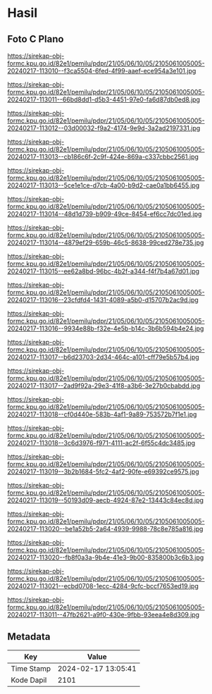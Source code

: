 # Hasil

## Foto C Plano

https://sirekap-obj-formc.kpu.go.id/82e1/pemilu/pdpr/21/05/06/10/05/2105061005005-20240217-113010--f3ca5504-6fed-4f99-aaef-ece954a3e101.jpg

https://sirekap-obj-formc.kpu.go.id/82e1/pemilu/pdpr/21/05/06/10/05/2105061005005-20240217-113011--66bd8dd1-d5b3-4451-97e0-fa6d87db0ed8.jpg

https://sirekap-obj-formc.kpu.go.id/82e1/pemilu/pdpr/21/05/06/10/05/2105061005005-20240217-113012--03d00032-f9a2-4174-9e9d-3a2ad2197331.jpg

https://sirekap-obj-formc.kpu.go.id/82e1/pemilu/pdpr/21/05/06/10/05/2105061005005-20240217-113013--cb186c6f-2c9f-424e-869a-c337cbbc2561.jpg

https://sirekap-obj-formc.kpu.go.id/82e1/pemilu/pdpr/21/05/06/10/05/2105061005005-20240217-113013--5ce1e1ce-d7cb-4a00-b9d2-cae0a1bb6455.jpg

https://sirekap-obj-formc.kpu.go.id/82e1/pemilu/pdpr/21/05/06/10/05/2105061005005-20240217-113014--48d1d739-b909-49ce-8454-ef6cc7dc01ed.jpg

https://sirekap-obj-formc.kpu.go.id/82e1/pemilu/pdpr/21/05/06/10/05/2105061005005-20240217-113014--4879ef29-659b-46c5-8638-99ced278e735.jpg

https://sirekap-obj-formc.kpu.go.id/82e1/pemilu/pdpr/21/05/06/10/05/2105061005005-20240217-113015--ee62a8bd-96bc-4b2f-a344-f4f7b4a67d01.jpg

https://sirekap-obj-formc.kpu.go.id/82e1/pemilu/pdpr/21/05/06/10/05/2105061005005-20240217-113016--23cfdfd4-1431-4089-a5b0-d15707b2ac9d.jpg

https://sirekap-obj-formc.kpu.go.id/82e1/pemilu/pdpr/21/05/06/10/05/2105061005005-20240217-113016--9934e88b-f32e-4e5b-b14c-3b6b594b4e24.jpg

https://sirekap-obj-formc.kpu.go.id/82e1/pemilu/pdpr/21/05/06/10/05/2105061005005-20240217-113017--b6d23703-2d34-464c-a101-cff79e5b57b4.jpg

https://sirekap-obj-formc.kpu.go.id/82e1/pemilu/pdpr/21/05/06/10/05/2105061005005-20240217-113017--2ad9f92a-29e3-41f8-a3b6-3e27b0cbabdd.jpg

https://sirekap-obj-formc.kpu.go.id/82e1/pemilu/pdpr/21/05/06/10/05/2105061005005-20240217-113018--cf0d440e-583b-4af1-9a89-753572b7f1e1.jpg

https://sirekap-obj-formc.kpu.go.id/82e1/pemilu/pdpr/21/05/06/10/05/2105061005005-20240217-113018--3c6d3976-f971-4111-ac2f-6f55c4dc3485.jpg

https://sirekap-obj-formc.kpu.go.id/82e1/pemilu/pdpr/21/05/06/10/05/2105061005005-20240217-113019--3b2b1684-5fc2-4af2-90fe-e69392ce9575.jpg

https://sirekap-obj-formc.kpu.go.id/82e1/pemilu/pdpr/21/05/06/10/05/2105061005005-20240217-113019--50193d09-aecb-4924-87e2-13443c84ec8d.jpg

https://sirekap-obj-formc.kpu.go.id/82e1/pemilu/pdpr/21/05/06/10/05/2105061005005-20240217-113020--be1a52b5-2a64-4939-9988-78c8e785a816.jpg

https://sirekap-obj-formc.kpu.go.id/82e1/pemilu/pdpr/21/05/06/10/05/2105061005005-20240217-113020--fb8f0a3a-9b4e-41e3-9b00-835800b3c6b3.jpg

https://sirekap-obj-formc.kpu.go.id/82e1/pemilu/pdpr/21/05/06/10/05/2105061005005-20240217-113021--ecbd0708-1ecc-4284-9cfc-bccf7653ed19.jpg

https://sirekap-obj-formc.kpu.go.id/82e1/pemilu/pdpr/21/05/06/10/05/2105061005005-20240217-113011--47fb2621-a9f0-430e-9fbb-93eea4e8d309.jpg


## Metadata

| Key        | Value               |
| ---------- | ------------------- |
| Time Stamp | 2024-02-17 13:05:41 |
| Kode Dapil | 2101                |



